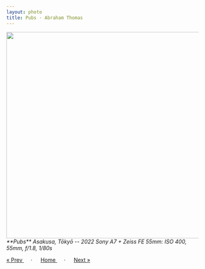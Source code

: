 ```yaml
---
layout: photo
title: Pubs · Abraham Thomas
---
```


<img src="/assets/photos/Pubs.jpg" width="540px" class="photo">

<i>
**Pubs**  
Asakusa, Tōkyō -- 2022  
Sony A7 + Zeiss FE 55mm: ISO 400, 55mm, f/1.8, 1/80s
</i>

<a href="/gallery/loft"> &laquo; Prev </a> &emsp; · &emsp; 
<a href="/gallery"> Home </a> &emsp; · &emsp; 
<a href="/gallery/maids"> Next &raquo; </a>
